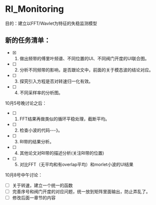 # RI_Monitoring
目的：建立以FFT/Wavlet为特征的失稳监测模型

## 新的任务清单：

- [x] 1. 做出频带的傅里叶频谱、不同位置的UI、不同阀门开度的UI联合图。
- [ ] 2. 分析不同频带的影响，是否跟论文中，前面的关于模态波的结论对应。
- [ ] 3. 探究引入方程是否对转速归一化有效。
- [ ] 4. 不同采样率的分析图。


10月5号晚讨论之后：

- [ ] 1. FFT结果再做类似的循环平稳处理，截断平均。
- [ ] 2. 检查小波的代码---》。
- [ ] 3. RI带的结果分析。
- [ ] 4. 其他论文对RI带的描述分析(关注RI带的位置) 
- [ ] 5. 对比FFT（无平均和有overlap平均）和morlet小波的UI结果


10月8号中午讨论：
- [ ] 关于转速，建立一个统一的函数
- [ ] 完善序号和阀门开度的对应问题，统一放到矩阵里面输出，防止弄乱了。
- [ ] 修改后面一章节的内容
